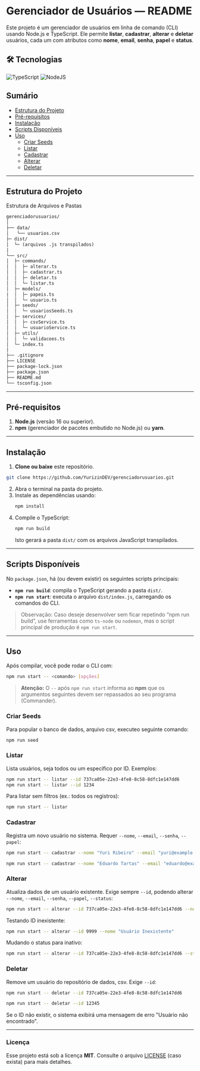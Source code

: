 # Gerenciador de Usuários — README

Este projeto é um gerenciador de usuários em linha de comando (CLI) usando Node.js e TypeScript. Ele permite **listar**, **cadastrar**, **alterar** e **deletar** usuários, cada um com atributos como **nome**, **email**, **senha**, **papel** e **status**.

## 🛠️ Tecnologias
![TypeScript](https://img.shields.io/badge/typescript-%23007ACC.svg?style=for-the-badge&logo=typescript&logoColor=white) ![NodeJS](https://img.shields.io/badge/node.js-6DA55F?style=for-the-badge&logo=node.js&logoColor=white)

## Sumário

- [Estrutura do Projeto](#estrutura-do-projeto)  
- [Pré-requisitos](#pré-requisitos)  
- [Instalação](#instalação)  
- [Scripts Disponíveis](#scripts-disponíveis)  
- [Uso](#uso)
  - [Criar Seeds](#criarseeds)  
  - [Listar](#listar)  
  - [Cadastrar](#cadastrar)  
  - [Alterar](#alterar)  
  - [Deletar](#deletar)  

---

## Estrutura do Projeto

Estrutura de Arquivos e Pastas

```graphql
gerenciadorusuarios/  
│  
├── data/  
│   └── usuarios.csv   
├─ dist/
│  └─ (arquivos .js transpilados)
|
└── src/  
│  ├─ commands/
│  │  ├─ alterar.ts
│  │  ├─ cadastrar.ts
│  │  ├─ deletar.ts
│  │  └─ listar.ts
│  ├─ models/
|  │  ├─ papeis.ts
│  │  └─ usuario.ts
│  ├─ seeds/
│  │  └─ usuariosSeeds.ts
│  ├─ services/
│  │  ├─ csvService.ts
│  │  └─ usuarioService.ts
│  ├─ utils/
│  │  └─ validacoes.ts
│  └─ index.ts
|
├── .gitignore  
├── LICENSE    
├── package-lock.json  
├── package.json  
├── README.md  
└── tsconfig.json
```

---

## Pré-requisitos

1. **Node.js** (versão 16 ou superior).  
2. **npm** (gerenciador de pacotes embutido no Node.js) ou **yarn**.  

---

## Instalação

1. **Clone ou baixe** este repositório.  

```bash
git clone https://github.com/YurizinDEV/gerenciadorusuarios.git
```

2. Abra o terminal na pasta do projeto.  
3. Instale as dependências usando:
   ```bash
   npm install
   ```
4. Compile o TypeScript:
   ```bash
   npm run build
   ```
   Isto gerará a pasta `dist/` com os arquivos JavaScript transpilados.

---

## Scripts Disponíveis

No `package.json`, há (ou devem existir) os seguintes scripts principais:

- **`npm run build`**: compila o TypeScript gerando a pasta `dist/`.  
- **`npm run start`**: executa o arquivo `dist/index.js`, carregando os comandos do CLI.  

> Observação: Caso deseje desenvolver sem ficar repetindo “npm run build”, use ferramentas como `ts-node` ou `nodemon`, mas o script principal de produção é `npm run start`.

---

## Uso

Após compilar, você pode rodar o CLI com:
```bash
npm run start -- <comando> [opções]
```
> **Atenção:** O `--` após `npm run start` informa ao **npm** que os argumentos seguintes devem ser repassados ao seu programa (Commander).

### Criar Seeds
Para popular o banco de dados, arquivo csv, executeo seguinte comando:

```bash
npm run seed
```

### Listar

Lista usuários, seja todos ou um específico por ID. Exemplos:

```bash
npm run start -- listar --id 737ca05e-22e3-4fe8-8c58-8dfc1e147dd6
npm run start -- listar --id 1234
```

Para listar sem filtros (ex.: todos os registros):
```bash
npm run start -- listar
```

### Cadastrar

Registra um novo usuário no sistema. Requer `--nome`, `--email`, `--senha`, `--papel`:
```bash
npm run start -- cadastrar --nome "Yuri Ribeiro" --email "yuri@example.com" --senha "123456Yuri!" --papel "Convidado"

npm run start -- cadastrar --nome "Eduardo Tartas" --email "eduardo@example.com" --senha "12345Eduardo!" --papel "Convidado"
```

### Alterar

Atualiza dados de um usuário existente. Exige sempre `--id`, podendo alterar `--nome`, `--email`, `--senha`, `--papel`, `--status`:

```bash
npm run start -- alterar --id 737ca05e-22e3-4fe8-8c58-8dfc1e147dd6 --nome "João Silva Atualizado"
```
Testando ID inexistente:  
```bash
npm run start -- alterar --id 9999 --nome "Usuário Inexistente"
```
Mudando o status para inativo:  
```bash
npm run start -- alterar --id 737ca05e-22e3-4fe8-8c58-8dfc1e147dd6 --status false
```

### Deletar

Remove um usuário do repositório de dados, csv. Exige `--id`:

```bash
npm run start -- deletar --id 737ca05e-22e3-4fe8-8c58-8dfc1e147dd6

npm run start -- deletar --id 12345
```
Se o ID não existir, o sistema exibirá uma mensagem de erro "Usuário não encontrado".

---

### Licença
Esse projeto está sob a licença **MIT**. Consulte o arquivo [LICENSE](LICENSE) (caso exista) para mais detalhes.
